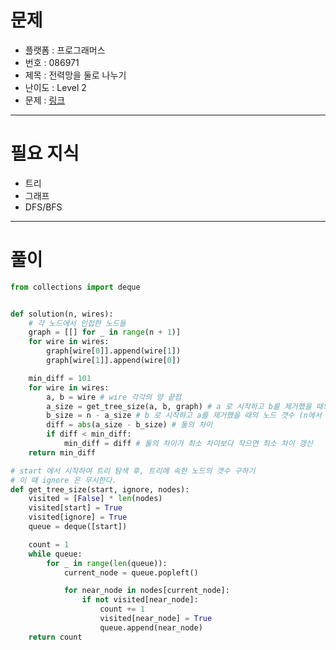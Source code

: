 # 문제
- 플랫폼 : 프로그래머스
- 번호 : 086971
- 제목 : 전력망을 둘로 나누기
- 난이도 : Level 2
- 문제 : <a href="https://school.programmers.co.kr/learn/courses/30/lessons/86971" target="_blank">링크</a>

---

# 필요 지식
- 트리
- 그래프
- DFS/BFS

---

# 풀이
```python
from collections import deque


def solution(n, wires):
    # 각 노드에서 인접한 노드들
    graph = [[] for _ in range(n + 1)]
    for wire in wires:
        graph[wire[0]].append(wire[1])
        graph[wire[1]].append(wire[0])

    min_diff = 101
    for wire in wires:
        a, b = wire # wire 각각의 양 끝점
        a_size = get_tree_size(a, b, graph) # a 로 시작하고 b를 제거했을 때의 노드 갯수 
        b_size = n - a_size # b 로 시작하고 a를 제거했을 때의 노드 갯수 (n에서 빼주면 됨)
        diff = abs(a_size - b_size) # 둘의 차이
        if diff < min_diff:
            min_diff = diff # 둘의 차이가 최소 차이보다 작으면 최소 차이 갱신
    return min_diff

# start 에서 시작하여 트리 탐색 후, 트리에 속한 노드의 갯수 구하기
# 이 때 ignore 은 무시한다.
def get_tree_size(start, ignore, nodes):
    visited = [False] * len(nodes)
    visited[start] = True
    visited[ignore] = True
    queue = deque([start])

    count = 1
    while queue:
        for _ in range(len(queue)):
            current_node = queue.popleft()

            for near_node in nodes[current_node]:
                if not visited[near_node]:
                    count += 1
                    visited[near_node] = True
                    queue.append(near_node)
    return count
```
